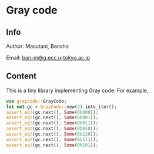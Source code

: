 # Gray code


## Info

Author: Masutani, Bansho

Email: ban-m@g.ecc.u-tokyo.ac.jp


## Content

This is a tiny library implementing Gray code. For example,

```rust
use graycode::GrayCode;
let mut gc = GrayCode::new(3).into_iter();
assert_eq!(gc.next(), Some(0b000));
assert_eq!(gc.next(), Some(0b001));
assert_eq!(gc.next(), Some(0b011));
assert_eq!(gc.next(), Some(0b010));
assert_eq!(gc.next(), Some(0b110));
assert_eq!(gc.next(), Some(0b111));
assert_eq!(gc.next(), Some(0b101));
```